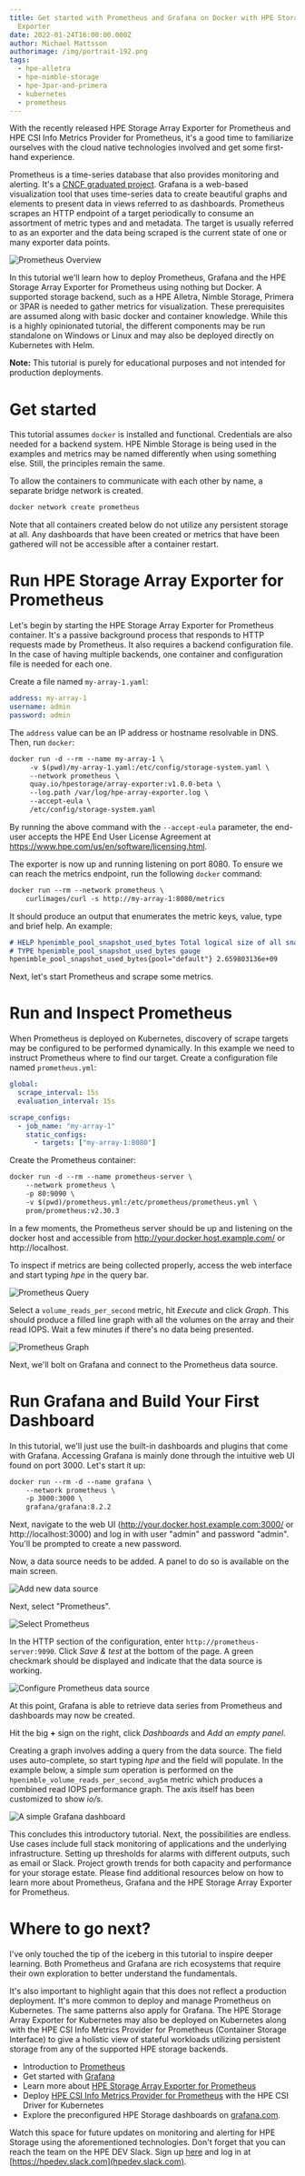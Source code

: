 ```yaml
---
title: Get started with Prometheus and Grafana on Docker with HPE Storage Array
  Exporter
date: 2022-01-24T16:00:00.000Z
author: Michael Mattsson
authorimage: /img/portrait-192.png
tags:
  - hpe-alletra
  - hpe-nimble-storage
  - hpe-3par-and-primera
  - kubernetes
  - prometheus
---
```

With the recently released HPE Storage Array Exporter for Prometheus and HPE CSI Info Metrics Provider for Prometheus, it's a good time to familiarize ourselves with the cloud native technologies involved and get some first-hand experience.

Prometheus is a time-series database that also provides monitoring and alerting. It's a [CNCF graduated project](https://www.cncf.io/projects/). Grafana is a web-based visualization tool that uses time-series data to create beautiful graphs and elements to present data in views referred to as dashboards. Prometheus scrapes an HTTP endpoint of a target periodically to consume an assortment of metric types and and metadata. The target is usually referred to as an exporter and the data being scraped is the current state of one or many exporter data points.

![Prometheus Overview](/img/prometheus-1.0.0-reva.png)

In this tutorial we'll learn how to deploy Prometheus, Grafana and the HPE Storage Array Exporter for Prometheus using nothing but Docker. A supported storage backend, such as a HPE Alletra, Nimble Storage, Primera or 3PAR is needed to gather metrics for visualization. These prerequisites are assumed along with basic docker and container knowledge. While this is a highly opinionated tutorial, the different components may be run standalone on Windows or Linux and may also be deployed directly on Kubernetes with Helm.

**Note:** This tutorial is purely for educational purposes and not intended for production deployments.

# Get started

This tutorial assumes `docker` is installed and functional. Credentials are also needed for a backend system. HPE Nimble Storage is being used in the examples and metrics may be named differently when using something else. Still, the principles remain the same.

To allow the containers to communicate with each other by name, a separate bridge network is created.

```markdown
docker network create prometheus
```

Note that all containers created below do not utilize any persistent storage at all. Any dashboards that have been created or metrics that have been gathered will not be accessible after a container restart.

# Run HPE Storage Array Exporter for Prometheus

Let's begin by starting the HPE Storage Array Exporter for Prometheus container. It's a passive background process that responds to HTTP requests made by Prometheus. It also requires a backend configuration file. In the case of having multiple backends, one container and configuration file is needed for each one.

Create a file named `my-array-1.yaml`:

```yaml
address: my-array-1
username: admin
password: admin
```

The `address` value can be an IP address or hostname resolvable in DNS. Then, run `docker`:

```markdown
docker run -d --rm --name my-array-1 \
     -v $(pwd)/my-array-1.yaml:/etc/config/storage-system.yaml \
     --network prometheus \
     quay.io/hpestorage/array-exporter:v1.0.0-beta \
     --log.path /var/log/hpe-array-exporter.log \
     --accept-eula \
     /etc/config/storage-system.yaml
```

By running the above command with the `--accept-eula` parameter, the end-user accepts the HPE End User License Agreement at <https://www.hpe.com/us/en/software/licensing.html>.

The exporter is now up and running listening on port 8080. To ensure we can reach the metrics endpoint, run the following `docker` command:

```markdown
docker run --rm --network prometheus \
    curlimages/curl -s http://my-array-1:8080/metrics
```

It should produce an output that enumerates the metric keys, value, type and brief help. An example:

```markdown
# HELP hpenimble_pool_snapshot_used_bytes Total logical size of all snapshots in a storage pool
# TYPE hpenimble_pool_snapshot_used_bytes gauge
hpenimble_pool_snapshot_used_bytes{pool="default"} 2.659803136e+09
```

Next, let's start Prometheus and scrape some metrics.

# Run and Inspect Prometheus

When Prometheus is deployed on Kubernetes, discovery of scrape targets may be configured to be performed dynamically. In this example we need to instruct Prometheus where to find our target. Create a configuration file named `prometheus.yml`:

```yaml
global:
  scrape_interval: 15s
  evaluation_interval: 15s

scrape_configs:
  - job_name: "my-array-1"
    static_configs:
      - targets: ["my-array-1:8080"]
```

Create the Prometheus container:

```markdown
docker run -d --rm --name prometheus-server \
    --network prometheus \
    -p 80:9090 \
    -v $(pwd)/prometheus.yml:/etc/prometheus/prometheus.yml \
    prom/prometheus:v2.30.3
```

In a few moments, the Prometheus server should be up and listening on the docker host and accessible from http://your.docker.host.example.com/ or http://localhost. 

To inspect if metrics are being collected properly, access the web interface and start typing *hpe* in the query bar.

![Prometheus Query](/img/prometheus-auto.png)

Select a `volume_reads_per_second` metric, hit *Execute* and click *Graph*. This should produce a filled line graph with all the volumes on the array and their read IOPS. Wait a few minutes if there's no data being presented.

![Prometheus Graph](/img/prometheus-graph.png)

Next, we'll bolt on Grafana and connect to the Prometheus data source.

# Run Grafana and Build Your First Dashboard

In this tutorial, we'll just use the built-in dashboards and plugins that come with Grafana. Accessing Grafana is mainly done through the intuitive web UI found on port 3000. Let's start it up:

```markdown
docker run --rm -d --name grafana \
    --network prometheus \
    -p 3000:3000 \
    grafana/grafana:8.2.2
```

Next, navigate to the web UI (http://your.docker.host.example.com:3000/ or http://localhost:3000) and log in with user "admin" and password "admin". You'll be prompted to create a new password.

Now, a data source needs to be added. A panel to do so is available on the main screen.

![Add new data source](/img/grafana-welcome.png)

Next, select "Prometheus".

![Select Prometheus](/img/grafana-select.png)

In the HTTP section of the configuration, enter `http://prometheus-server:9090`. Click *Save & test* at the bottom of the page. A green checkmark should be displayed and indicate that the data source is working.

![Configure Prometheus data source](/img/grafana-server.png)

At this point, Grafana is able to retrieve data series from Prometheus and dashboards may now be created.

Hit the big **+** sign on the right, click *Dashboards* and *Add an empty panel*.

Creating a graph involves adding a query from the data source. The field uses auto-complete, so start typing *hpe* and the field will populate. In the example below, a simple *sum* operation is performed on the `hpenimble_volume_reads_per_second_avg5m` metric which produces a combined read IOPS performance graph. The axis itself has been customized to show *io/s*.

![A simple Grafana dashboard](/img/grafana-panel.png)

This concludes this introductory tutorial. Next, the possibilities are endless. Use cases include full stack monitoring of applications and the underlying infrastructure. Setting up thresholds for alarms with different outputs, such as email or Slack. Project growth trends for both capacity and performance for your storage estate. Please find additional resources below on how to learn more about Prometheus, Grafana and the HPE Storage Array Exporter for Prometheus.

# Where to go next?

I've only touched the tip of the iceberg in this tutorial to inspire deeper learning. Both Prometheus and Grafana are rich ecosystems that require their own exploration to better understand the fundamentals.

It's also important to highlight again that this does not reflect a production deployment. It's more common to deploy and manage Prometheus on Kubernetes. The same patterns also apply for Grafana. The HPE Storage Array Exporter for Kubernetes may also be deployed on Kubernetes along with the HPE CSI Info Metrics Provider for Prometheus (Container Storage Interface) to give a holistic view of stateful workloads utilizing persistent storage from any of the supported HPE storage backends.

* Introduction to [Prometheus](https://prometheus.io/docs/introduction/overview/)
* Get started with [Grafana](https://grafana.com/docs/grafana/latest/getting-started/getting-started/)
* Learn more about [HPE Storage Array Exporter for Prometheus](https://hpe-storage.github.io/array-exporter/)
* Deploy [HPE CSI Info Metrics Provider for Prometheus](https://scod.hpedev.io/csi_driver/metrics.html) with the HPE CSI Driver for Kubernetes
* Explore the preconfigured HPE Storage dashboards on [grafana.com](https://grafana.com/orgs/hpestorage/dashboards]).

Watch this space for future updates on monitoring and alerting for HPE Storage using the aforementioned technologies. Don't forget that you can reach the team on the HPE DEV Slack. Sign up [here](https://slack.hpedev.io) and log in at [https://hpedev.slack.com](hpedev.slack.com).